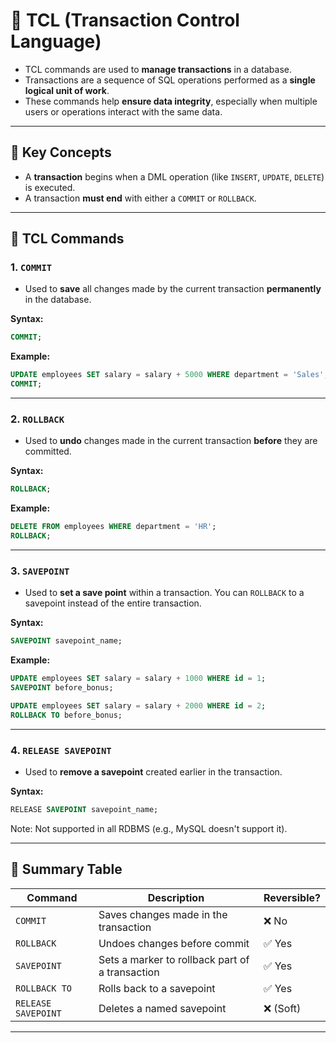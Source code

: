

# 🔁 TCL (Transaction Control Language)

- TCL commands are used to **manage transactions** in a database.
- Transactions are a sequence of SQL operations performed as a **single logical unit of work**.
- These commands help **ensure data integrity**, especially when multiple users or operations interact with the same data.

---

## 🧩 Key Concepts

- A **transaction** begins when a DML operation (like `INSERT`, `UPDATE`, `DELETE`) is executed.
- A transaction **must end** with either a `COMMIT` or `ROLLBACK`.

---

## 🔹 TCL Commands

### 1. `COMMIT`
- Used to **save** all changes made by the current transaction **permanently** in the database.

**Syntax:**
```sql
COMMIT;
```

**Example:**
```sql
UPDATE employees SET salary = salary + 5000 WHERE department = 'Sales';
COMMIT;
```

---

### 2. `ROLLBACK`
- Used to **undo** changes made in the current transaction **before** they are committed.

**Syntax:**
```sql
ROLLBACK;
```

**Example:**
```sql
DELETE FROM employees WHERE department = 'HR';
ROLLBACK;
```

---

### 3. `SAVEPOINT`
- Used to **set a save point** within a transaction. You can `ROLLBACK` to a savepoint instead of the entire transaction.

**Syntax:**
```sql
SAVEPOINT savepoint_name;
```

**Example:**
```sql
UPDATE employees SET salary = salary + 1000 WHERE id = 1;
SAVEPOINT before_bonus;

UPDATE employees SET salary = salary + 2000 WHERE id = 2;
ROLLBACK TO before_bonus;
```

---

### 4. `RELEASE SAVEPOINT`
- Used to **remove a savepoint** created earlier in the transaction.

**Syntax:**
```sql
RELEASE SAVEPOINT savepoint_name;
```

Note: Not supported in all RDBMS (e.g., MySQL doesn't support it).

---

## 🔁 Summary Table

| Command           | Description                                      | Reversible? |
|------------------|--------------------------------------------------|-------------|
| `COMMIT`         | Saves changes made in the transaction            | ❌ No       |
| `ROLLBACK`       | Undoes changes before commit                     | ✅ Yes      |
| `SAVEPOINT`      | Sets a marker to rollback part of a transaction  | ✅ Yes      |
| `ROLLBACK TO`    | Rolls back to a savepoint                        | ✅ Yes      |
| `RELEASE SAVEPOINT` | Deletes a named savepoint                    | ❌ (Soft)   |

---
